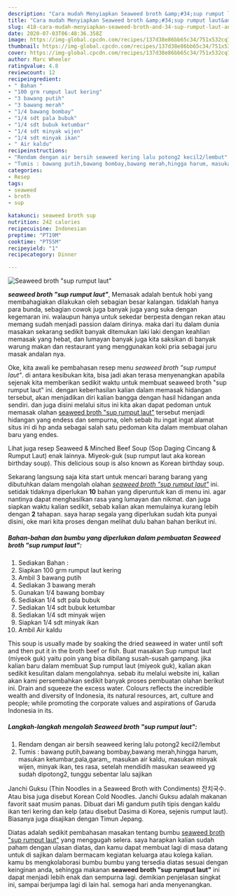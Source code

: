 ```yaml
---
description: "Cara mudah Menyiapkan Seaweed broth &amp;#34;sup rumput laut&amp;#34; Lezat"
title: "Cara mudah Menyiapkan Seaweed broth &amp;#34;sup rumput laut&amp;#34; Lezat"
slug: 418-cara-mudah-menyiapkan-seaweed-broth-and-34-sup-rumput-laut-and-34-lezat
date: 2020-07-03T06:48:36.358Z
image: https://img-global.cpcdn.com/recipes/137d38e86bb65c34/751x532cq70/seaweed-broth-sup-rumput-laut-foto-resep-utama.jpg
thumbnail: https://img-global.cpcdn.com/recipes/137d38e86bb65c34/751x532cq70/seaweed-broth-sup-rumput-laut-foto-resep-utama.jpg
cover: https://img-global.cpcdn.com/recipes/137d38e86bb65c34/751x532cq70/seaweed-broth-sup-rumput-laut-foto-resep-utama.jpg
author: Marc Wheeler
ratingvalue: 4.8
reviewcount: 12
recipeingredient:
- " Bahan "
- "100 grm rumput laut kering"
- "3 bawang putih"
- "3 bawang merah"
- "1/4 bawang bombay"
- "1/4 sdt pala bubuk"
- "1/4 sdt bubuk ketumbar"
- "1/4 sdt minyak wijen"
- "1/4 sdt minyak ikan"
- " Air kaldu"
recipeinstructions:
- "Rendam dengan air bersih seaweed kering lalu potong2 kecil2/lembut"
- "Tumis : bawang putih,bawang bombay,bawang merah,hingga harum, masukan ketumbar,pala,garam,, masukan air kaldu, masukan minyak wijen, minyak ikan, tes rasa, setelah mendidih masukan seaweed yg sudah dipotong2, tunggu sebentar lalu sajikan"
categories:
- Resep
tags:
- seaweed
- broth
- sup

katakunci: seaweed broth sup 
nutrition: 242 calories
recipecuisine: Indonesian
preptime: "PT19M"
cooktime: "PT55M"
recipeyield: "1"
recipecategory: Dinner

---
```



![Seaweed broth &#34;sup rumput laut&#34;](https://img-global.cpcdn.com/recipes/137d38e86bb65c34/751x532cq70/seaweed-broth-sup-rumput-laut-foto-resep-utama.jpg)

<b><i>seaweed broth &#34;sup rumput laut&#34;</i></b>, Memasak adalah bentuk hobi yang membahagiakan dilakukan oleh sebagian besar kalangan. tidaklah hanya para bunda, sebagian cowok juga banyak juga yang suka dengan kegemaran ini. walaupun hanya untuk sekedar berpesta dengan rekan atau memang sudah menjadi passion dalam dirinya. maka dari itu dalam dunia masakan sekarang sedikit banyak ditemukan laki laki dengan keahlian memasak yang hebat, dan lumayan banyak juga kita saksikan di banyak warung makan dan restaurant yang menggunakan koki pria sebagai juru masak andalan nya.

Oke, kita awali ke pembahasan resep menu <i>seaweed broth &#34;sup rumput laut&#34;</i>. di antara kesibukan kita, bisa jadi akan terasa menyenangkan apabila sejenak kita memberikan sedikit waktu untuk membuat seaweed broth &#34;sup rumput laut&#34; ini. dengan keberhasilan kalian dalam memasak hidangan tersebut, akan menjadikan diri kalian bangga dengan hasil hidangan anda sendiri. dan juga disini melalui situs ini kita akan dapat pedoman untuk memasak olahan <u>seaweed broth &#34;sup rumput laut&#34;</u> tersebut menjadi hidangan yang endess dan sempurna, oleh sebab itu ingat ingat alamat situs ini di hp anda sebagai salah satu pedoman kita dalam membuat olahan baru yang endes.

Lihat juga resep Seaweed &amp; Minched Beef Soup (Sop Daging Cincang &amp; Rumput Laut) enak lainnya. Miyeok-guk (sup rumput laut aka korean birthday soup). This delicious soup is also known as Korean birthday soup.


Sekarang langsung saja kita start untuk mencari barang barang yang dibutuhkan dalam mengolah olahan <u><i>seaweed broth &#34;sup rumput laut&#34;</i></u> ini. setidak tidaknya diperlukan <b>10</b> bahan yang diperuntuk kan di menu ini. agar nantinya dapat menghasilkan rasa yang lumayan dan nikmat. dan juga siapkan waktu kalian sedikit, sebab kalian akan memulainya kurang lebih dengan <b>2</b> tahapan. saya harap segala yang diperlukan sudah kita punyai disini, oke mari kita proses dengan melihat dulu bahan bahan berikut ini.

<!--inarticleads1-->

##### Bahan-bahan dan bumbu yang diperlukan dalam pembuatan Seaweed broth &#34;sup rumput laut&#34;:

1. Sediakan  Bahan :
1. Siapkan 100 grm rumput laut kering
1. Ambil 3 bawang putih
1. Sediakan 3 bawang merah
1. Gunakan 1/4 bawang bombay
1. Sediakan 1/4 sdt pala bubuk
1. Sediakan 1/4 sdt bubuk ketumbar
1. Sediakan 1/4 sdt minyak wijen
1. Siapkan 1/4 sdt minyak ikan
1. Ambil  Air kaldu


This soup is usually made by soaking the dried seaweed in water until soft and then put it in the broth beef or fish. Buat masakan Sup rumput laut (miyeok guk) yaitu poin yang bisa dibilang susah-susah gampang. jika kalian baru dalam membuat Sup rumput laut (miyeok guk), kalian akan sedikit kesulitan dalam mengolahnya. sebab itu melalui website ini, kalian akan kami persembahkan sedikit banyak proses pembuatan olahan berikut ini. Drain and squeeze the excess water. Colours reflects the incredible wealth and diversity of Indonesia, its natural resources, art, culture and people; while promoting the corporate values and aspirations of Garuda Indonesia in its. 

<!--inarticleads2-->

##### Langkah-langkah mengolah Seaweed broth &#34;sup rumput laut&#34;:

1. Rendam dengan air bersih seaweed kering lalu potong2 kecil2/lembut
1. Tumis : bawang putih,bawang bombay,bawang merah,hingga harum, masukan ketumbar,pala,garam,, masukan air kaldu, masukan minyak wijen, minyak ikan, tes rasa, setelah mendidih masukan seaweed yg sudah dipotong2, tunggu sebentar lalu sajikan


Janchi Guksu (Thin Noodles in a Seaweed Broth with Condiments) 잔치국수. Atau bisa juga disebut Korean Cold Noodles. Janchi Guksu adalah makanan favorit saat musim panas. Dibuat dari Mi gandum putih tipis dengan kaldu ikan teri kering dan kelp (atau disebut Dasima di Korea, sejenis rumput laut). Biasanya juga disajikan dengan Timun Jepang. 

Diatas adalah sedikit pembahasan masakan tentang bumbu <u>seaweed broth &#34;sup rumput laut&#34;</u> yang menggugah selera. saya harapkan kalian sudah paham dengan ulasan diatas, dan kamu dapat membuat lagi di masa datang untuk di sajikan dalam bermacam kegiatan keluarga atau kolega kalian. kamu bs mengkolaborasi bumbu bumbu yang tersedia diatas sesuai dengan keinginan anda, sehingga makanan <b>seaweed broth &#34;sup rumput laut&#34;</b> ini dapat menjadi lebih enak dan sempurna lagi. demikian penjelasan singkat ini, sampai berjumpa lagi di lain hal. semoga hari anda menyenangkan.
